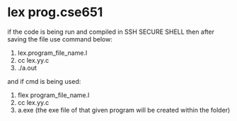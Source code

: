 # lex prog.cse651

if the code is being run and compiled in SSH SECURE SHELL then after saving the file use command below:

1. lex.program_file_name.l
2. cc lex.yy.c
3. ./a.out


and if cmd is being used:

1. flex program_file_name.l
2. cc lex.yy.c
3. a.exe (the exe file of that given program will be created within the folder)
